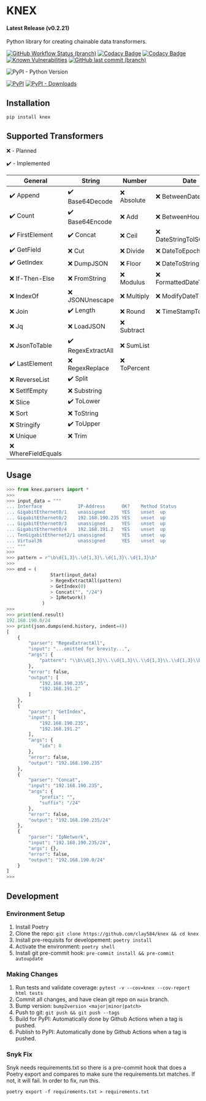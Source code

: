# KNEX

<!-- markdownlint-disable MD001 -->
#### Latest Release (v0.2.21)
<!-- markdownlint-enable MD001 -->
Python library for creating chainable data transformers.

[![GitHub Workflow Status (branch)](https://img.shields.io/github/workflow/status/clay584/knex/Pytest/main)](https://github.com/clay584/knex/actions)
[![Codacy Badge](https://app.codacy.com/project/badge/Grade/48345d8053824abaab78d5acfadf1c91)](https://www.codacy.com/gh/clay584/knex/dashboard?utm_source=github.com&amp;utm_medium=referral&amp;utm_content=clay584/knex&amp;utm_campaign=Badge_Grade)
[![Codacy Badge](https://app.codacy.com/project/badge/Coverage/48345d8053824abaab78d5acfadf1c91)](https://www.codacy.com/gh/clay584/knex/dashboard?utm_source=github.com&utm_medium=referral&utm_content=clay584/knex&utm_campaign=Badge_Coverage)
[![Known Vulnerabilities](https://snyk.io/test/github/clay584/knex/badge.svg)](https://snyk.io/test/github/clay584/knex)
[![GitHub last commit (branch)](https://img.shields.io/github/last-commit/clay584/knex/main)](https://github.com/clay584/knex/commits/main)

![PyPI - Python Version](https://img.shields.io/pypi/pyversions/knex)

[![PyPI](https://img.shields.io/pypi/v/knex)](https://pypi.org/project/knex/)
[![PyPI - Downloads](https://img.shields.io/pypi/dm/knex)](https://pypistats.org/packages/knex)

## Installation

`pip install knex`

## Supported Transformers

:x: - Planned

:heavy_check_mark: - Implemented

<!-- markdownlint-disable MD013 -->
| General                           | String                               | Number        | Date                      | Other          |
| --------------------------------- | ------------------------------------ | ------------- | ------------------------- | -------------- |
| :heavy_check_mark: Append       | :heavy_check_mark: Base64Decode    | :x: Absolute  | :x: BetweenDates          | :heavy_check_mark: TextFSMParse |
| :heavy_check_mark: Count        | :heavy_check_mark: Base64Encode    | :x: Add       | :x: BetweenHours          | :x: ThisOrThat  |
| :heavy_check_mark: FirstElement | :heavy_check_mark: Concat          | :x: Ceil      | :x: DateStringToISOFormat | :x: Ttp  |
| :heavy_check_mark: GetField     | :x: Cut                              | :x: Divide    | :x: DateToEpoch           |       :x: URLDecode         |
| :heavy_check_mark: GetIndex     | :x: DumpJSON                         | :x: Floor     | :x: DateToString          |         :x: URLEncode       |
| :x: If-Then-Else                  | :x: FromString                       | :x: Modulus   | :x: FormattedDateToEpoch  |
| :x: IndexOf                       | :x: JSONUnescape                     | :x: Multiply  | :x: ModifyDateTime        |                |
| :x: Join                          | :heavy_check_mark: Length          | :x: Round     | :x: TimeStampToDate       |                |
| :x: Jq                            | :x: LoadJSON                         | :x: Subtract  |                           |                |
| :x: JsonToTable                   | :heavy_check_mark: RegexExtractAll | :x: SumList   |                           |                |
| :heavy_check_mark: LastElement  | :x: RegexReplace                     | :x: ToPercent |                           |
| :x: ReverseList                   | :heavy_check_mark: Split           |               |                           |                |
| :x: SetIfEmpty                    | :x: Substring                        |               |                           |                |
| :x: Slice                         | :heavy_check_mark: ToLower         |               |                           |                |
| :x: Sort                          | :x: ToString                         |               |                           |                |
| :x: Stringify                     | :heavy_check_mark: ToUpper         |               |                           |                |
| :x: Unique                        | :x: Trim                             |               |                           |                |
| :x: WhereFieldEquals              |                                      |               |                           |                |
<!-- markdownlint-enable MD013 -->

## Usage

```python
>>> from knex.parsers import *
>>>
>>> input_data = """
... Interface             IP-Address      OK?    Method Status          Protocol
... GigabitEthernet0/1    unassigned      YES    unset  up              up
... GigabitEthernet0/2    192.168.190.235 YES    unset  up              up
... GigabitEthernet0/3    unassigned      YES    unset  up              up
... GigabitEthernet0/4    192.168.191.2   YES    unset  up              up
... TenGigabitEthernet2/1 unassigned      YES    unset  up              up
... Virtual36             unassigned      YES    unset  up              up
... """
>>>
>>> pattern = r"\b\d{1,3}\.\d{1,3}\.\d{1,3}\.\d{1,3}\b"
>>>
>>> end = (
                Start(input_data)
                > RegexExtractAll(pattern)
                > GetIndex(0)
                > Concat("", "/24")
                > IpNetwork()
             )
>>>
>>> print(end.result)
192.168.190.0/24
>>> print(json.dumps(end.history, indent=4))
[
    {
        "parser": "RegexExtractAll",
        "input": "...omitted for brevity...",
        "args": {
            "pattern": "\\b\\d{1,3}\\.\\d{1,3}\\.\\d{1,3}\\.\\d{1,3}\\b"
        },
        "error": false,
        "output": [
            "192.168.190.235",
            "192.168.191.2"
        ]
    },
    {
        "parser": "GetIndex",
        "input": [
            "192.168.190.235",
            "192.168.191.2"
        ],
        "args": {
            "idx": 0
        },
        "error": false,
        "output": "192.168.190.235"
    },
    {
        "parser": "Concat",
        "input": "192.168.190.235",
        "args": {
            "prefix": "",
            "suffix": "/24"
        },
        "error": false,
        "output": "192.168.190.235/24"
    },
    {
        "parser": "IpNetwork",
        "input": "192.168.190.235/24",
        "args": {},
        "error": false,
        "output": "192.168.190.0/24"
    }
]
>>>

```

## Development

### Environment Setup

1. Install Poetry
2. Clone the repo: `git clone https://github.com/clay584/knex && cd knex`
3. Install pre-requisits for developement: `poetry install`
4. Activate the environment: `poetry shell`
5. Install git pre-commit hook: `pre-commit install && pre-commit autoupdate`

### Making Changes

1. Run tests and validate coverage: `pytest -v --cov=knex --cov-report html tests`
2. Commit all changes, and have clean git repo on `main` branch.
3. Bump version: `bump2version <major|minor|patch>`
4. Push to git: `git push && git push --tags`
5. Build for PyPI: Automatically done by Github Actions when a tag is pushed.
6. Publish to PyPI: Automatically done by Github Actions when a tag is pushed.

### Snyk Fix

Snyk needs requirements.txt so there is a pre-commit hook that does a
Poetry export and compares to make sure the requirements.txt matches. If not,
it will fail. In order to fix, run this.

`poetry export -f requirements.txt > requirements.txt`
